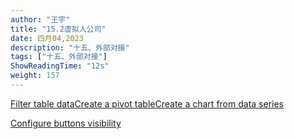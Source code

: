 ```yaml
---
author: "王宇"
title: "15.2虚拟人公司"
date: 四月04,2023
description: "十五、外部对接"
tags: ["十五、外部对接"]
ShowReadingTime: "12s"
weight: 157
---
```

[Filter table data](#)[Create a pivot table](#)[Create a chart from data series](#)

[Configure buttons visibility](/users/tfac-settings.action)
